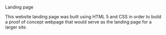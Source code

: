 Landing page

This website landing page was built using HTML 5 and CSS in order to build a proof of concept webpage that would serve as the landing page for a larger site.
